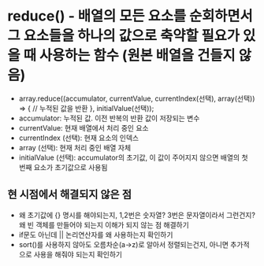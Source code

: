 # reduce() - 배열의 모든 요소를 순회하면서 그 요소들을 하나의 값으로 축약할 필요가 있을 때 사용하는 함수 (원본 배열을 건들지 않음)

- array.reduce((accumulator, currentValue, currentIndex(선택), array(선택)) => { // 누적된 값을 반환 }, initialValue(선택));
- accumulator: 누적된 값. 이전 반복의 반환 값이 저장되는 변수
- currentValue: 현재 배열에서 처리 중인 요소
- currentIndex (선택): 현재 요소의 인덱스
- array (선택): 현재 처리 중인 배열 자체
- initialValue (선택): accumulator의 초기값, 이 값이 주어지지 않으면 배열의 첫 번째 요소가 초기값으로 사용됨

## 현 시점에서 해결되지 않은 점

- 왜 초기값에 {} 명시를 해야되는지, 1,2번은 숫자열? 3번은 문자열이라서 그런건지? 왜 빈 객체를 만들어야 되는지 이해가 되지 않는 점 해결하기
- if문도 아닌데 || 논리연산자를 왜 사용하는지 확인하기
- sort()를 사용하지 않아도 오름차순(a->z)로 알아서 정렬되는건지, 아니면 추가적으로 사용을 해줘야 되는지 확인하기
